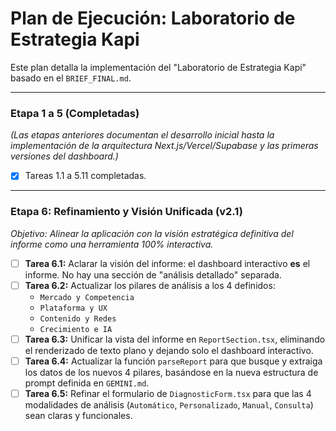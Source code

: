# Plan de Ejecución: Laboratorio de Estrategia Kapi

Este plan detalla la implementación del "Laboratorio de Estrategia Kapi" basado en el `BRIEF_FINAL.md`.

---

### Etapa 1 a 5 (Completadas)
*(Las etapas anteriores documentan el desarrollo inicial hasta la implementación de la arquitectura Next.js/Vercel/Supabase y las primeras versiones del dashboard.)*

- [x] Tareas 1.1 a 5.11 completadas.

---

### Etapa 6: Refinamiento y Visión Unificada (v2.1)
*Objetivo: Alinear la aplicación con la visión estratégica definitiva del informe como una herramienta 100% interactiva.*

- [ ] **Tarea 6.1:** Aclarar la visión del informe: el dashboard interactivo **es** el informe. No hay una sección de "análisis detallado" separada.
- [ ] **Tarea 6.2:** Actualizar los pilares de análisis a los 4 definidos:
    - `Mercado y Competencia`
    - `Plataforma y UX`
    - `Contenido y Redes`
    - `Crecimiento e IA`
- [ ] **Tarea 6.3:** Unificar la vista del informe en `ReportSection.tsx`, eliminando el renderizado de texto plano y dejando solo el dashboard interactivo.
- [ ] **Tarea 6.4:** Actualizar la función `parseReport` para que busque y extraiga los datos de los nuevos 4 pilares, basándose en la nueva estructura de prompt definida en `GEMINI.md`.
- [ ] **Tarea 6.5:** Refinar el formulario de `DiagnosticForm.tsx` para que las 4 modalidades de análisis (`Automático`, `Personalizado`, `Manual`, `Consulta`) sean claras y funcionales.